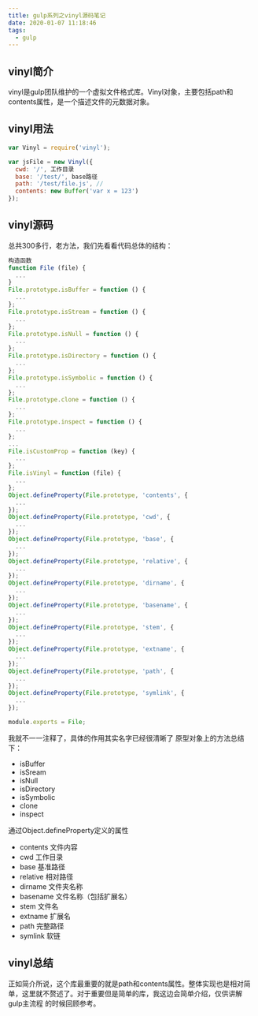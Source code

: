 ```yaml
---
title: gulp系列之vinyl源码笔记
date: 2020-01-07 11:18:46
tags:
  - gulp
---
```


## vinyl简介
vinyl是gulp团队维护的一个虚拟文件格式库。Vinyl对象，主要包括path和contents属性，是一个描述文件的元数据对象。

<!-- more -->

## vinyl用法
```js
var Vinyl = require('vinyl');

var jsFile = new Vinyl({
  cwd: '/', 工作目录
  base: '/test/', base路径
  path: '/test/file.js', //
  contents: new Buffer('var x = 123')
});
```

## vinyl源码
总共300多行，老方法，我们先看看代码总体的结构：

```js
构造函数
function File (file) {
  ...
}
File.prototype.isBuffer = function () {
  ...
};
File.prototype.isStream = function () {
  ...
};
File.prototype.isNull = function () {
  ...
};
File.prototype.isDirectory = function () {
  ...
};
File.prototype.isSymbolic = function () {
  ...
};
File.prototype.clone = function () {
  ...
};
File.prototype.inspect = function () {
  ...
};
...
File.isCustomProp = function (key) {
  ...
};
File.isVinyl = function (file) {
  ...
};
Object.defineProperty(File.prototype, 'contents', {
  ...
});
Object.defineProperty(File.prototype, 'cwd', {
  ...
});
Object.defineProperty(File.prototype, 'base', {
  ...
});
Object.defineProperty(File.prototype, 'relative', {
  ...
});
Object.defineProperty(File.prototype, 'dirname', {
  ...
});
Object.defineProperty(File.prototype, 'basename', {
  ...
});
Object.defineProperty(File.prototype, 'stem', {
  ...
});
Object.defineProperty(File.prototype, 'extname', {
  ...
});
Object.defineProperty(File.prototype, 'path', {
  ...
});
Object.defineProperty(File.prototype, 'symlink', {
  ...
});

module.exports = File;
```

我就不一一注释了，具体的作用其实名字已经很清晰了
原型对象上的方法总结下：
- isBuffer
- isSream
- isNull
- isDirectory
- isSymbolic
- clone
- inspect

通过Object.defineProperty定义的属性
- contents 文件内容
- cwd 工作目录
- base 基准路径
- relative 相对路径
- dirname 文件夹名称
- basename 文件名称（包括扩展名）
- stem 文件名
- extname 扩展名
- path 完整路径
- symlink 软链

## vinyl总结
正如简介所说，这个库最重要的就是path和contents属性。整体实现也是相对简单，这里就不赘述了。对于重要但是简单的库，我这边会简单介绍，仅供讲解gulp主流程 的时候回顾参考。
